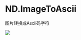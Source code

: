 # ND.ImageToAscii
图片转换成Ascii码字符

![](https://github.com/taomylife521/ND.ImageToAscii/blob/master/ND.ImageToAsciiTxt/images/1.gif?raw=true)
